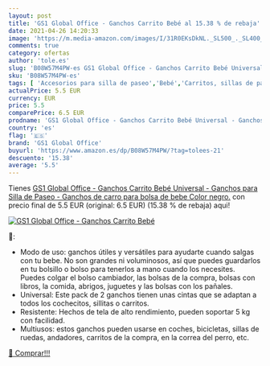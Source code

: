 ```yaml
---
layout: post
title: 'GS1 Global Office - Ganchos Carrito Bebé al 15.38 % de rebaja'
date: 2021-04-26 14:20:33
image: 'https://m.media-amazon.com/images/I/31R0EKsDkNL._SL500_._SL400_.jpg'
comments: true
category: ofertas
author: 'tole.es'
slug: 'B08W57M4PW-es GS1 Global Office - Ganchos Carrito Bebé Universal -...'
sku: 'B08W57M4PW-es'
tags: [ 'Accesorios para silla de paseo','Bebé','Carritos, sillas de paseo y accesorios','Ganchos para silla de paseo','bebe','bebé','gs1 global office', ]
actualPrice: 5.5 EUR
currency: EUR
price: 5.5
comparePrice: 6.5 EUR
prodname: 'GS1 Global Office - Ganchos Carrito Bebé Universal - Ganchos para Silla de Paseo - Ganchos de carro para bolsa de bebe  Color negro.'
country: 'es'
flag: '🇪🇸'
brand: 'GS1 Global Office'
buyurl: 'https://www.amazon.es/dp/B08W57M4PW/?tag=tolees-21'
descuento: '15.38'
average: '5.5'
---
```


Tienes [GS1 Global Office - Ganchos Carrito Bebé Universal - Ganchos para Silla de Paseo - Ganchos de carro para bolsa de bebe  Color negro.](https://www.amazon.es/dp/B08W57M4PW/?tag=tolees-21) con precio final de  5.5 EUR (original: 6.5 EUR) (15.38 %  de rebaja) aqui!

[![GS1 Global Office - Ganchos Carrito Bebé](https://m.media-amazon.com/images/I/31R0EKsDkNL._SL500_._SL400_.jpg)](https://www.amazon.es/dp/B08W57M4PW/?tag=tolees-21)

🔎:

- Modo de uso: ganchos útiles y versátiles para ayudarte cuando salgas con tu bebe. No son grandes ni voluminosos, así que puedes guardarlos en tu bolsillo o bolso para tenerlos a mano cuando los necesites. Puedes colgar el bolso cambiador, las bolsas de la compra, bolsas con libros, la comida, abrigos, juguetes y las bolsas con los pañales.
- Universal: Este pack de 2 ganchos tienen unas cintas que se adaptan a todos los cochecitos, sillitas o carritos.
- Resistente: Hechos de tela de alto rendimiento, pueden soportar 5 kg con facilidad.
- Multiusos: estos ganchos pueden usarse en coches, bicicletas, sillas de ruedas, andadores, carritos de la compra, en la correa del perro, etc.

[🛒 Comprar!!!](https://www.amazon.es/dp/B08W57M4PW/?tag=tolees-21)
